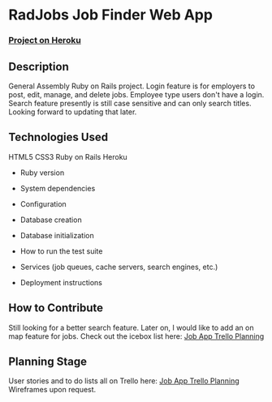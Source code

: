 # RadJobs Job Finder Web App 

### <a href="https://boiling-everglades-81865.herokuapp.com/" target="_blank">Project on Heroku</a>

## Description

General Assembly Ruby on Rails project. Login feature is for employers to post, edit, manage, and delete jobs. Employee type users don't have a login. Search feature presently is still case sensitive and can only search titles. Looking forward to updating that later. 

## Technologies Used

HTML5  CSS3  Ruby on Rails   Heroku   

* Ruby version

* System dependencies

* Configuration

* Database creation

* Database initialization

* How to run the test suite

* Services (job queues, cache servers, search engines, etc.)

* Deployment instructions


## How to Contribute

Still looking for a better search feature. Later on, I would like to add an on map feature for jobs. Check out the icebox list here:
<a href="https://trello.com/b/HQ5xvl5c/ga-project-2" target="_blank">Job App Trello Planning</a>



## Planning Stage

User stories and to do lists all on Trello here: <a href="https://trello.com/b/HQ5xvl5c/ga-project-2" target="_blank">Job App Trello Planning</a>
Wireframes upon request. 





